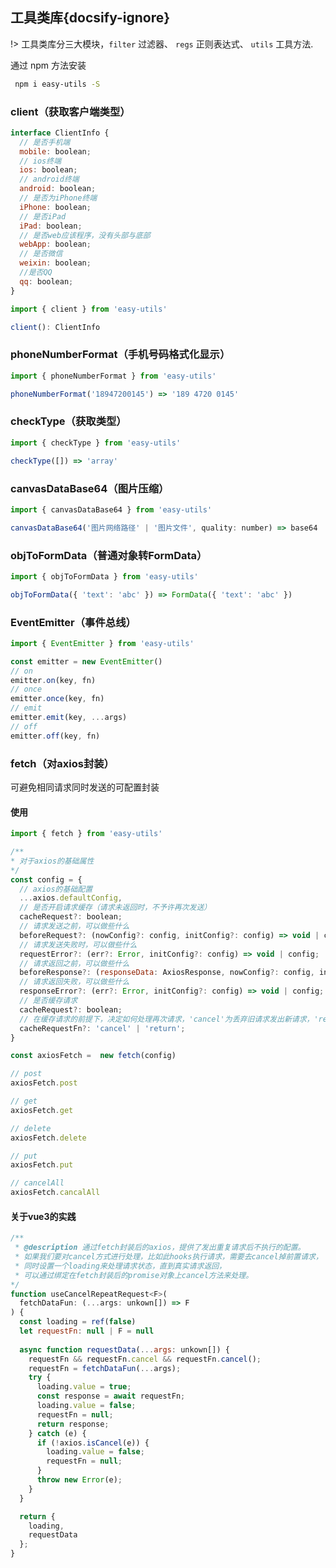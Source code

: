 ## 工具类库{docsify-ignore}

!> 工具类库分三大模块，`filter` 过滤器、 `regs` 正则表达式、 `utils` 工具方法.

通过 npm 方法安装

```bash
 npm i easy-utils -S 
```

### client（获取客户端类型）

```javascript
interface ClientInfo {
  // 是否手机端
  mobile: boolean;
  // ios终端
  ios: boolean;
  // android终端
  android: boolean;
  // 是否为iPhone终端
  iPhone: boolean;
  // 是否iPad
  iPad: boolean;
  // 是否web应该程序，没有头部与底部
  webApp: boolean;
  // 是否微信
  weixin: boolean;
  //是否QQ
  qq: boolean;
}

import { client } from 'easy-utils'

client(): ClientInfo
```

### phoneNumberFormat（手机号码格式化显示）

```javascript
import { phoneNumberFormat } from 'easy-utils'

phoneNumberFormat('18947200145') => '189 4720 0145'
```

### checkType（获取类型）
```javascript
import { checkType } from 'easy-utils'

checkType([]) => 'array'
```

### canvasDataBase64（图片压缩）
```javascript
import { canvasDataBase64 } from 'easy-utils'

canvasDataBase64('图片网络路径' | '图片文件', quality: number) => base64
```

### objToFormData（普通对象转FormData）
```javascript
import { objToFormData } from 'easy-utils'

objToFormData({ 'text': 'abc' }) => FormData({ 'text': 'abc' })
```

### EventEmitter（事件总线）
```javascript
import { EventEmitter } from 'easy-utils'

const emitter = new EventEmitter()
// on
emitter.on(key, fn)
// once
emitter.once(key, fn)
// emit
emitter.emit(key, ...args)
// off
emitter.off(key, fn)
```
### fetch（对axios封装）

可避免相同请求同时发送的可配置封装

#### 使用
```javascript
import { fetch } from 'easy-utils'

/**
* 对于axios的基础属性
*/
const config = {
  // axios的基础配置
  ...axios.defaultConfig,
  // 是否开启请求缓存（请求未返回时，不予许再次发送）
  cacheRequest?: boolean;
  // 请求发送之前，可以做些什么
  beforeRequest?: (nowConfig?: config, initConfig?: config) => void | config;
  // 请求发送失败时，可以做些什么
  requestError?: (err?: Error, initConfig?: config) => void | config;
  // 请求返回之前，可以做些什么
  beforeResponse?: (responseData: AxiosResponse, nowConfig?: config, initConfig?: config) => any;
  // 请求返回失败，可以做些什么
  responseError?: (err?: Error, initConfig?: config) => void | config;
  // 是否缓存请求
  cacheRequest?: boolean;
  // 在缓存请求的前提下，决定如何处理再次请求，'cancel'为丢弃旧请求发出新请求，'return'为不发出新请求。
  cacheRequestFn?: 'cancel' | 'return';
}

const axiosFetch =  new fetch(config)

// post
axiosFetch.post

// get
axiosFetch.get

// delete
axiosFetch.delete

// put
axiosFetch.put

// cancelAll
axiosFetch.cancalAll
```
#### 关于vue3的实践
```javascript
/**
 * @description 通过fetch封装后的axios，提供了发出重复请求后不执行的配置。
 * 如果我们要对cancel方式进行处理，比如此hooks执行请求，需要去cancel掉前置请求，
 * 同时设置一个loading来处理请求状态，直到真实请求返回，
 * 可以通过绑定在fetch封装后的promise对象上cancel方法来处理。
*/
function useCancelRepeatRequest<F>(
  fetchDataFun: (...args: unkown[]) => F
) {
  const loading = ref(false)
  let requestFn: null | F = null
  
  async function requestData(...args: unkown[]) {
    requestFn && requestFn.cancel && requestFn.cancel();
    requestFn = fetchDataFun(...args);
    try {
      loading.value = true;
      const response = await requestFn;
      loading.value = false;
      requestFn = null;
      return response;
    } catch (e) {
      if (!axios.isCancel(e)) {
        loading.value = false;
        requestFn = null;
      }
      throw new Error(e);
    }
  }

  return {
    loading,
    requestData
  };
}
```
